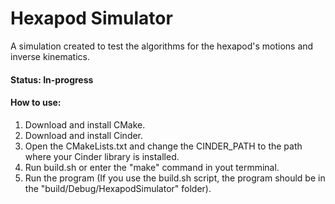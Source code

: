 # Hexapod Simulator

A simulation created to test the algorithms for the hexapod's motions and inverse kinematics.

#### Status: In-progress

#### How to use:
<ol>
    <li>Download and install CMake.</li>
    <li>Download and install Cinder.</li>
    <li>Open the CMakeLists.txt and change the CINDER_PATH to the path where your Cinder library is installed.</li>
    <li>Run build.sh or enter the "make" command in yout termminal.</li>
    <li>Run the program (If you use the build.sh script, the program should be in the "build/Debug/HexapodSimulator" folder).</li>
</ol>

